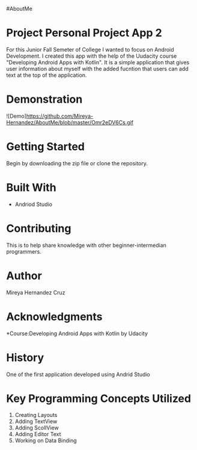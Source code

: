 #AboutMe

# Project Personal Project App 2
For this Junior Fall Semeter of College I wanted to focus on Android Development. I created this app with the help of the Uudacity course "Developing Android Apps with Kotlin". It is a simple application that gives user information about myself with the added fucntion that users can add text at the top of the application.
# Demonstration
![Demo]https://github.com/Mireya-Hernandez/AboutMe/blob/master/Omr2eDV6Cs.gif

# Getting Started
Begin by downloading the zip file or clone the repository.
# Built With
* Andriod Studio
# Contributing
This is to help share knowledge with other beginner-intermedian programmers.
# Author
 Mireya Hernandez Cruz

# Acknowledgments
  *Course:Developing Android Apps with Kotlin by Udacity
# History
One of the first application developed using Andrid Studio
# Key Programming Concepts Utilized
1.  Creating Layouts
2.  Adding TextView
3.  Adding ScollView
4.  Adding Editor Text
5.  Working on Data Binding
